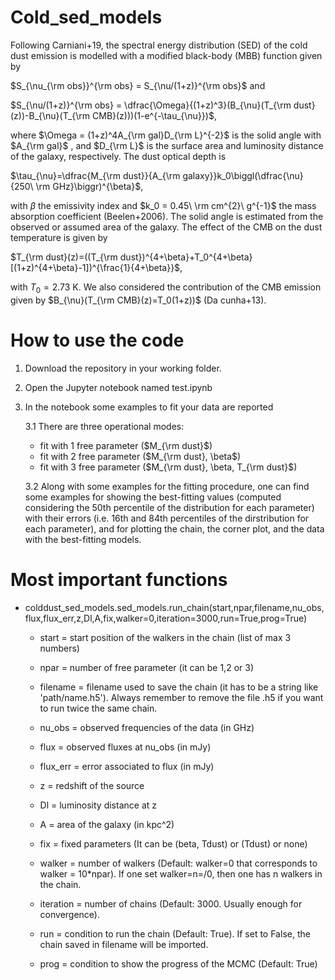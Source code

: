 # Cold_sed_models

Following Carniani+19, the spectral energy distribution (SED) of the cold dust emission is modelled with a modified black-body (MBB) function given by
 
$S_{\nu_{\rm obs}}^{\rm obs} = S_{\nu/(1+z)}^{\rm obs}$  and 

$S_{\nu/(1+z)}^{\rm obs} = \dfrac{\Omega}{(1+z)^3}(B_{\nu}(T_{\rm dust}(z))-B_{\nu}(T_{\rm CMB}(z)))(1-e^{-\tau_{\nu}})$, 

where $\Omega = (1+z)^4A_{\rm gal}D_{\rm L}^{-2}$ is the solid angle with $A_{\rm gal}$ , and $D_{\rm L}$ is the surface area and luminosity distance of the galaxy, respectively. The dust optical depth is

$\tau_{\nu}=\dfrac{M_{\rm dust}}{A_{\rm galaxy}}k_0\biggl(\dfrac{\nu}{250\ \rm GHz}\biggr)^{\beta}$,

with $\beta$ the emissivity index and $k_0 = 0.45\  \rm cm^{2}\ g^{-1}$ the mass absorption coefficient (Beelen+2006). The solid angle is estimated from the observed or assumed area of the galaxy. The effect of the CMB on the dust temperature is given by

$T_{\rm dust}(z)=((T_{\rm dust})^{4+\beta}+T_0^{4+\beta}[(1+z)^{4+\beta}-1])^{\frac{1}{4+\beta}}$,

with $T_0 = 2.73$ K.
We also considered the contribution of the CMB emission given by $B_{\nu}(T_{\rm CMB}(z)=T_0(1+z))$ (Da cunha+13).

# How to use the code

1. Download the repository in your working folder.
2. Open the Jupyter notebook named test.ipynb
3. In the notebook some examples to fit your data are reported
   
   3.1 There are three operational modes:
   - fit with 1 free parameter ($M_{\rm dust}$)
   - fit with 2 free parameter ($M_{\rm dust}, \beta$)
   - fit with 3 free parameter ($M_{\rm dust}, \beta, T_{\rm dust}$)
     
   3.2 Along with some examples for the fitting procedure, one can find some examples for showing the best-fitting values (computed considering the 50th percentile of the distribution for each parameter) with their errors (i.e. 16th and 84th percentiles of the dirstribution for each parameter), and for plotting the chain, the corner plot, and the data with the best-fitting models.

# Most important functions

- colddust_sed_models.sed_models.run_chain(start,npar,filename,nu_obs,flux,flux_err,z,Dl,A,fix,walker=0,iteration=3000,run=True,prog=True)
  
  - start = start position of the walkers in the chain (list of max 3 numbers)
    
  - npar = number of free parameter (it can be 1,2 or 3)
    
  - filename = filename used to save the chain (it has to be a string like 'path/name.h5'). Always remember to remove the file .h5 if you want to run twice the same chain.
    
  - nu_obs = observed frequencies of the data (in GHz)
    
  - flux = observed fluxes at nu_obs (in mJy)
    
  - flux_err = error associated to flux (in mJy)
    
  - z = redshift of the source
    
  - Dl = luminosity distance at z
    
  - A = area of the galaxy (in kpc^2)
    
  - fix = fixed parameters (It can be (beta, Tdust) or (Tdust) or none)
    
  - walker = number of walkers (Default: walker=0 that corresponds to walker = 10*npar). If one set walker=n=/0, then one has n walkers in the chain.
    
  - iteration = number of chains (Default: 3000. Usually enough for convergence).
    
  - run = condition to run the chain (Default: True). If set to False, the chain saved in filename will be imported.
    
  - prog = condition to show the progress of the MCMC (Default: True)
    
